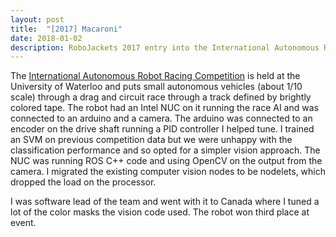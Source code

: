 ```yaml
---
layout: post
title:  "[2017] Macaroni"
date: 2018-01-02 
description: RoboJackets 2017 entry into the International Autonomous Robot Racing Competition
---
```


The <a href="https://robotracing.wordpress.com/">International Autonomous Robot Racing Competition</a> is held at the University of Waterloo and puts small autonomous vehicles (about 1/10 scale) through a drag and circuit race through a track defined by brightly colored tape. The robot had an Intel NUC on it running the race AI and was connected to an arduino and a camera. The arduino was connected to an encoder on the drive shaft running a PID controller I helped tune. I trained an SVM on previous competition data but we were unhappy with the classification performance and so opted for a simpler vision approach. The NUC was running ROS C++ code and using OpenCV on the output from the camera. I migrated the existing computer vision nodes to be nodelets, which dropped the load on the processor.

I was software lead of the team and went with it to Canada where I tuned a lot of the color masks the vision code used. The robot won third place at event. 

<figure>
    <img src="{{ '/assets/img/iarrc.jpg' | prepend: site.baseurl }} " alt="">
</figure>
